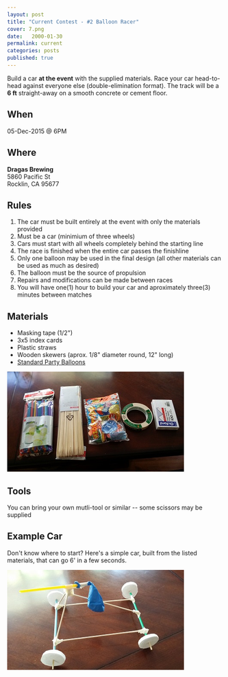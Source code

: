 ```yaml
---
layout: post
title: "Current Contest - #2 Balloon Racer"
cover: 7.png
date:   2000-01-30
permalink: current
categories: posts
published: true
---
```


Build a car **at the event** with the supplied materials. Race your car head-to-head against everyone else (double-elimination format). The track will be a **6 ft** straight-away on a smooth concrete or cement floor.

## When

05-Dec-2015 @ 6PM

## Where
 
**Dragas Brewing**<br>
5860 Pacific St<br>
Rocklin, CA 95677<br>

## Rules

 1. The car must be built entirely at the event with only the materials provided
 3. Must be a car (minimium of three wheels)
 4. Cars must start with all wheels completely behind the starting line 
 5. The race is finished when the entire car passes the finishline
 6. Only one balloon may be used in the final design (all other materials can be used as much as desired)
 7. The balloon must be the source of propulsion
 8. Repairs and modifications can be made between races
 9. You will have one(1) hour to build your car and aproximately three(3) minutes between matches

## Materials

 * Masking tape (1/2")
 * 3x5 index cards
 * Plastic straws
 * Wooden skewers (aprox. 1/8" diameter round, 12" long)
 * [Standard Party Balloons](https://en.wikipedia.org/wiki/Toy_balloon#/media/File:InflatableBalloons.jpg)
 

![materials](https://raw.githubusercontent.com/EngiGames/engigames.github.io/master/event_pics/02_BalloonRacer/material.jpg "material")

## Tools

You can bring your own mutli-tool or similar -- some scissors may be supplied

## Example Car

Don't know where to start? Here's a simple car, built from the listed materials, that can go 6' in a few seconds.

![car](https://raw.githubusercontent.com/EngiGames/engigames.github.io/master/event_pics/02_BalloonRacer/car.jpg "car")
